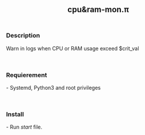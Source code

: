<p align="center">
	<h2 align="center"> cpu&amp;ram-mon.&pi;<br><br> </h2>
</p>
<p>
<h3>Description</h3>
<p> Warn in logs when CPU or RAM usage exceed $crit_val</p><br>
<h3>Requierement</h3>
<p> - Systemd, Python3 and root privileges</p><br>
<h3>Install</h3>
<p> - Run <i>start</i> file.
</p>
